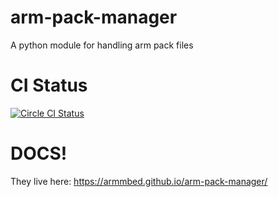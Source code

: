 # arm-pack-manager
A python module for handling arm pack files

# CI Status
[![Circle CI Status](https://circleci.com/gh/ARMmbed/arm-pack-manager.svg?style=shield&circle-token=777cdcf17348cb45d49aedd9a96f6c9f5644cef9)](https://circleci.com/gh/ARMmbed/arm-pack-manager/tree/master)

# DOCS!

They live here: https://armmbed.github.io/arm-pack-manager/
